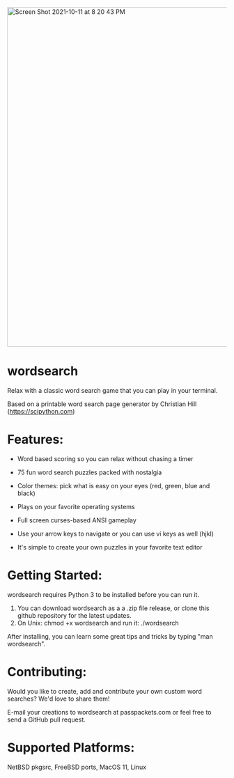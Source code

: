 <img width="780" alt="Screen Shot 2021-10-11 at 8 20 43 PM" src="https://user-images.githubusercontent.com/84298137/136885856-792937bd-da47-4b01-be29-f2cfca099ffd.png">

# wordsearch

Relax with a classic word search game that you can play in your terminal.

Based on a printable word search page generator by Christian Hill (https://scipython.com)

# Features:

- Word based scoring so you can relax without chasing a timer

- 75 fun word search puzzles packed with nostalgia

- Color themes: pick what is easy on your eyes (red, green, blue and black)

- Plays on your favorite operating systems

- Full screen curses-based ANSI gameplay

- Use your arrow keys to navigate or you can use vi keys as well (hjkl)

- It's simple to create your own puzzles in your favorite text editor

# Getting Started:

wordsearch requires Python 3 to be installed before you can run it.

1. You can download wordsearch as a a .zip file release, or clone this github repository for the latest updates.
2. On Unix: chmod +x wordsearch and run it: ./wordsearch

After installing, you can learn some great tips and tricks by typing "man wordsearch".

# Contributing:

Would you like to create, add and contribute your own custom word searches? We'd love to share them!

E-mail your creations to wordsearch at passpackets.com or
feel free to send a GitHub pull request.

# Supported Platforms: 

NetBSD pkgsrc, FreeBSD ports, MacOS 11, Linux
